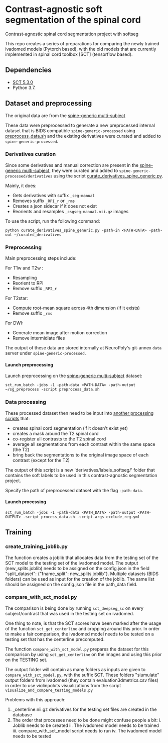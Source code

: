 # Contrast-agnostic soft segmentation of the spinal cord
Contrast-agnostic spinal cord segmentation project with softseg

This repo creates a series of preparations for comparing the newly trained ivadomed models (Pytorch based), with the old models that are currently implemented in spinal cord toolbox [SCT] (tensorflow based).

## Dependencies

- [SCT 5.3.0](https://github.com/neuropoly/spinalcordtoolbox/releases/tag/5.3.0)
- Python 3.7.

## Dataset and preprocessing

The original data are from the [spine-generic multi-subject](https://github.com/spine-generic/data-multi-subject/releases/tag/r20220125)

These data were preprocessed to generate a new preprocessed internal dataset that is BIDS compatible `spine-generic-processed` using [preprocess_data.sh](https://github.com/sct-pipeline/contrast-agnostic-softseg-spinalcord/blob/main/preprocess_data.sh) and the existing derivatives were curated and added to `spine-generic-processed`.

### Derivatives curation

Since some derivatives and manual correction are present in the [spine-generic multi-subject](https://github.com/spine-generic/data-multi-subject/releases/tag/r20220125), they were curated and added to `spine-generic-processed/derivatives` using the script [curate_derivatives_spine_generic.py](https://github.com/sct-pipeline/contrast-agnostic-softseg-spinalcord/blob/main/curate_derivatives_spine_generic.py).

Mainly, it does:
* Gets derivatives with suffix `_seg-manual`
* Removes suffix `_RPI_r` or `_rms`
* Creates a json sidecar if it does not exist
* Reorients and resamples `_csgseg-manual.nii.gz` images

To use the script, run the following command:
~~~
python curate_derivatives_spine_generic.py -path-in <PATH-DATA> -path-out ~/curated_derivatives
~~~

### Preprocessing
Main preprocessing steps include:

For T1w and T2w :
* Resampling
* Reorient to RPI
* Remove suffix `_RPI_r`

For T2star:
* Compute root-mean square across 4th dimension (if it exists)
* Remove suffix `_rms`

For DWI:
* Generate mean image after motion correction
* Remove intermidiate files

The output of these data are stored internally at NeuroPoly's git-annex `data` server under `spine-generic-processed`.
#### Launch preprocessing
Launch preprocessing on the [spine-generic multi-subject](https://github.com/spine-generic/data-multi-subject/releases/tag/r20220125) dataset:
~~~
sct_run_batch -jobs -1 -path-data <PATH-DATA> -path-output ~/sg_preprocess -script preprocess_data.sh
~~~

### Data processing

These processed dataset then need to be input into [another processing scripts](https://github.com/sct-pipeline/contrast-agnostic-softseg-spinalcord/blob/main/process_data.sh) that:
- creates spinal cord segmentation (if it doesn't exist yet)
- creates a mask around the T2 spinal cord
- co-register all contrasts to the T2 spinal cord 
- average all segmentations from each contrast within the same space (the T2)
- bring back the segmentations to the original image space of each contrast (except for the T2)

The output of this script is a new 'derivatives/labels_softseg/' folder that contains the soft labels to be used in this contrast-agnostic segmentation project. 

Specify the path of preprocessed dataset with the flag `-path-data`.

#### Launch processing

```
sct_run_batch -jobs -1 -path-data <PATH_DATA> -path-output <PATH-OUTPUT> -script process_data.sh -script-args exclude_reg.yml
```


## Training

### create_training_joblib.py
The function creates a joblib that allocates data from the testing set of the SCT model to the testing set of the ivadomed model. The output (new_splits.joblib) needs to be assigned on the config.json in the field "split_dataset": {"fname_split": new_splits.joblib"}. 
Multiple datasets (BIDS folders) can be used as input for the creation of the joblib. The same list should be assigned on the config.json file in the path_data field.


### compare_with_sct_model.py
The comparison is being done by running `sct_deepseg_sc` on every subject/contrast that was used in the testing set on ivadomed.

One thing to note, is that the SCT scores have been marked after the usage of the function `sct_get_centerline` and cropping around this prior.
In order to make a fair comparison, the ivadomed model needs to be tested on a testing set that has the centerline precomputed.

The function `compare_with_sct_model.py` prepares the dataset for this comparison by using `sct_get_centerline` on the images and using this prior on the TESTING set.

The output folder will contain as many folders as inputs are given to `compare_with_sct_model.py`, with the suffix SCT. These folders "siumulate" output folders from ivadomed (they contain  evaluation3dmetrics.csv files) in order to use violinpolots visualizations from the script `visualize_and_compare_testing_models.py`



Problems with this approach: 
1. _centerline.nii.gz derivatives for the testing set files are created in the database
2. The order that processes need to be done might confuse people a bit:
    i. Joblib needs to be created
    ii. The ivadomed model needs to be trained
    iii. compare_with_sct_model script needs to run
    iv. The ivadomed model needs to be tested 
